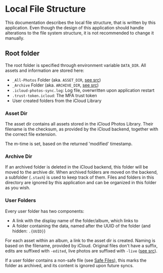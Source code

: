 # Local File Structure
This documentation describes the local file structure, that is written by this application. Even though the design of this application should handle alterations to the file system structure, it is not recommended to change it manually.

## Root folder
The root folder is specified through environment variable `DATA_DIR`. All assets and information are stored here:
  * `_All-Photos` Folder (aka. `ASSET_DIR`, [see src](https://github.com/steilerDev/icloud-photos-sync/blob/main/app/src/lib/photos-library/constants.ts))
  * `_Archive` Folder (aka. `ARCHIVE_DIR`, [see src](https://github.com/steilerDev/icloud-photos-sync/blob/main/app/src/lib/photos-library/constants.ts))
  * `.icloud-photos-sync.log`: Log file, overwritten upon application restart
  * `.trust-token.icloud`: The MFA trust token
  * User created folders from the iCloud Library

### Asset Dir
The asset dir contains all assets stored in the iCloud Photos Library. Their filename is the checksum, as provided by the iCloud backend, together with the correct file extension.

The m-time is set, based on the returned 'modified' timestamp.

### Archive Dir
If an archived folder is deleted in the iCloud backend, this folder will be moved to the archive dir. When archived folders are moved on the backend, a subfolder (`.stash`) is used to keep track of them. Files and folders in this directory are ignored by this application and can be organized in this folder as you wish.

### User Folders
Every user folder has two components:
  * A link with the display name of the folder/album, which links to
  * A folder containing the data, named after the UUID of the folder (and hidden: `.{UUID}`)

For each asset within an album, a link to the asset dir is created. Naming is based on the filename, provided by iCloud. Original files don't have a suffix, edits are suffixed with `-edited`, live photos are suffixed with `-live` ([see src](https://github.com/steilerDev/icloud-photos-sync/blob/main/app/src/lib/photos-library/model/asset.ts#L190)).

If a user folder contains a non-safe file (see [Safe Files](https://github.com/steilerDev/icloud-photos-sync/blob/main/app/src/lib/photos-library/constants.ts)), this marks the folder as archived, and its content is ignored upon future syncs.